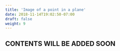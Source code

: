 ```yaml
---
title: 'Image of a point in a plane'
date: 2018-11-14T19:02:50-07:00
draft: false
weight: 9
---
```

## CONTENTS WILL BE ADDED SOON